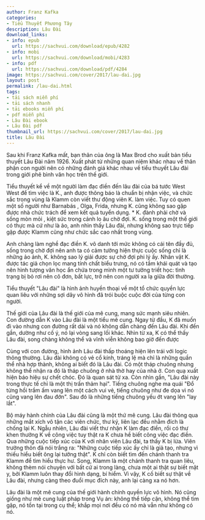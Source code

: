 ```yaml
---
author: Franz Kafka
categories:
- Tiểu Thuyết Phương Tây
description: Lâu Đài
download_links:
- info: epub
  url: https://sachvui.com/download/epub/4282
- info: mobi
  url: https://sachvui.com/download/mobi/4283
- info: pdf
  url: https://sachvui.com/download/pdf/4284
image: https://sachvui.com/cover/2017/lau-dai.jpg
layout: post
permalink: /lau-dai.html
tags:
- tải sách miễn phí
- tải sách nhanh
- tải ebooks miễn phí
- pdf miễn phí
- Lâu Đài ebook
- Lâu Đài pdf
thumbnail_url: https://sachvui.com/cover/2017/lau-dai.jpg
title: Lâu Đài
---
```


 <div class="item-desc text-justify"> <p>Sau khi Franz Kafka mất, bạn thân của ông là Max Brod cho xuất bản tiểu thuyết Lâu Đài năm 1926. Xuất phát từ những quan niệm khác nhau về thân phận con người nên có những đánh giá khác nhau về tiểu thuyết Lâu đài trong giới phê bình văn học trên thế giới.</p><p>Tiểu thuyết kể về một người làm đạc điền đến lâu đài của bá tước West West để tìm việc là K., anh được thông báo là chuẩn bị nhận việc, và chức sắc trong vùng là Klamm còn viết thư động viên K. làm việc. Tuy có quen một số người như Barnabás , Olga, Frida, nhưng K. cũng không sao gặp được nhà chức trách để xem kết quả tuyển dụng. * K. đành phải chờ và sống mòn mỏi , kiệt sức trong cảnh lo âu chờ đợi. K. sống trong một thế giới có thực mà cứ như là ảo, anh nhìn thấy Lâu đài, nhưng không sao trực tiếp gặp được Klamm cũng như chức sắc cao nhất trong vùng.</p><p>Anh chàng làm nghề đạc điền K. vô danh tới mức không có cái tên đầy đủ, sống trong chờ đợi nên anh ta có cảm tưởng hiện thực cuộc sống chỉ là những ảo ảnh, K. không sao lý giải được sự chờ đợi phi lý ấy. Nhân vật K. được tác giả chọn lọc mang tính chất biểu trưng, nó có tầm khái quát và tạo nên hình tượng văn học ẩn chứa trong mình một tư tưởng triết học: tình trạng bị bỏ rơi nên cô đơn, bất lực, trở nên con người xa lạ giữa đời thường.</p><p>Tiểu thuyết "Lâu đài" là hình ảnh huyền thoại về một tổ chức quyền lực quan liêu với những sợi dây vô hình đã trói buộc cuộc đời của từng con người.</p><p>Thế giới của Lâu đài là thế giới của mê cung, mang sức mạnh siêu nhiên. Con đường dẫn K vào Lâu đài là một tiểu mê cung. Ngay từ đầu, K đã muốn đi vào nhưng con đường rất dài và nó không dẫn chàng đến Lâu đài. Khi đến gần, dường như cố ý, nó lại vòng sang lối khác. Nhìn từ xa, K có thể thấy Lâu đài, song chàng không thể và vĩnh viễn không bao giờ đến được</p><p>Cùng với con đường, hình ảnh Lâu đài thấp thoáng hiện lên trái với logic thông thường. Lâu đài không có vẻ cổ kính, tráng lệ mà chỉ là những quần thể nhà hợp thành, không ai biết đó là Lâu đài. Có một tháp chuông nhưng không thể nhận ra đó là tháp chuông ở nhà thờ hay của nhà ở. Con quạ xuất hiện báo hiệu sự chết chóc. Đó là quan sát từ xa. Còn nhìn gần, "Lâu đài này trong thực tế chỉ là một thị trấn thảm hại". Tiếng chuông nghe ma quái "Đổ từng hồi trầm ấm vang lên một cách vui vẻ, tiếng chuông như đe dọa vì nó cũng vang lên đau đớn". Sau đó là những tiếng chuông yếu ớt vang lên "lay lắt".</p><p>Bộ máy hành chính của Lâu đài cũng là một thứ mê cung. Lâu đài thông qua những mắt xích vô tận các viên chức, thư ký, liên lạc đều nhằm đích là chống lại K. Ngẫu nhiên, Lâu đài viết thư nhận K làm đạc điền, rồi có thư khen thưởng K về công việc tuy thật ra K chưa hề biết công việc đạc điền. Qua những cuộc tiếp xúc của K với nhân viên Lâu đài, ta thấy K bị lừa. Viên trưởng thôn đã nói trắng ra: "Những cuộc tiếp xúc ấy chỉ là giả tạo, nhưng vì thiếu hiểu biết ông lại tưởng thật". K chỉ còn biết tìm đến chánh thanh tra Klamm để tìm hiểu thực hư. Song, Klamm là một chánh thanh tra quan liêu, không thèm nói chuyện với bất cứ ai trong làng, chưa một ai thật sự biết mặt y, bởi Klamm luôn thay đổi hình dạng, bí hiểm. Vì vậy, K cố biết sự thật về Lâu đài, nhưng càng theo đuổi mục đích này, anh lại càng xa nó hơn.</p><p>Lâu đài là một mê cung của thế giới hành chính quyền lực vô hình. Nó cũng giống như mê cung luật pháp trong Vụ án: không thể tiếp cận, không thể tìm gặp, nó tồn tại trong cụ thể; khắp mọi nơi đều có nó mà vẫn như không có nó.</p> </div>